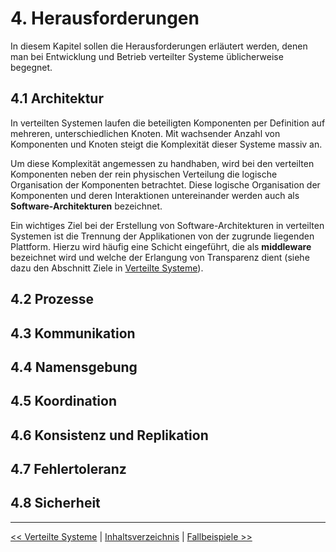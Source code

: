 # 4. Herausforderungen

In diesem Kapitel sollen die Herausforderungen erläutert werden, denen man bei Entwicklung und Betrieb verteilter Systeme üblicherweise begegnet.

<!-- ## 4.1 Heterogenität / Heterogeneity

## 4.2 Transparenz / Transparency

## 4.3 Offenheit / Openness

## 4.4 Nebenläufigkeit / Concurrency

## 4.5 Sicherheit / Security

## 4.6 Skalierbarkeit / Scalability

## 4.7 Fehlerbahndlung / Failure Handling -->

## 4.1 Architektur

In verteilten Systemen laufen die beteiligten Komponenten per Definition auf mehreren, unterschiedlichen Knoten.
Mit wachsender Anzahl von Komponenten und Knoten steigt die Komplexität dieser Systeme massiv an.

Um diese Komplexität angemessen zu handhaben, wird bei den verteilten Komponenten neben der rein physischen Verteilung die logische Organisation der Komponenten betrachtet. Diese logische Organisation der Komponenten und deren Interaktionen untereinander werden auch als **Software-Architekturen** bezeichnet.

Ein wichtiges Ziel bei der Erstellung von Software-Architekturen in verteilten Systemen ist die Trennung der Applikationen von der zugrunde liegenden Plattform. Hierzu wird häufig eine Schicht eingeführt, die als **middleware** bezeichnet wird und welche der Erlangung von Transparenz dient (siehe dazu den Abschnitt Ziele in [Verteilte Systeme](04_verteilte_systeme.md)).


## 4.2 Prozesse
## 4.3 Kommunikation
## 4.4 Namensgebung
## 4.5 Koordination
## 4.6 Konsistenz und Replikation
## 4.7 Fehlertoleranz
## 4.8 Sicherheit

---
[<< Verteilte Systeme](04_verteilte_systeme.md) | [Inhaltsverzeichnis](02_toc.md) | [Fallbeispiele >>](06_fallbeispiele.md)
